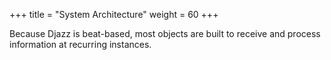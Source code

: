 +++
title = "System Architecture"
weight = 60
+++



Because Djazz is beat-based, most objects are built to receive and process information at recurring instances. 



  






